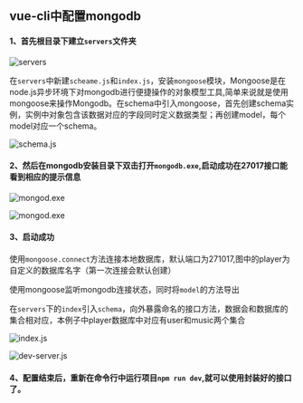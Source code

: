 ## vue-cli中配置mongodb

#### 1、首先根目录下建立`servers`文件夹

![servers](https://tobeapro.github.io/user/img/db1.png)

在`servers`中新建`scheame.js`和`index.js`，安装`mongoose`模块，Mongoose是在node.js异步环境下对mongodb进行便捷操作的对象模型工具,简单来说就是使用mongoose来操作Mongodb。在schema中引入mongoose，首先创建schema实例，实例中对象包含该数据对应的字段同时定义数据类型；再创建model，每个model对应一个schema。

![schema.js](https://tobeapro.github.io/user/img/db2.png)
	
#### 2、然后在mongodb安装目录下双击打开`mongodb.exe`,启动成功在27017接口能看到相应的提示信息
	
![mongod.exe](https://tobeapro.github.io/user/img/db3.png)

![mongod.exe](https://tobeapro.github.io/user/img/db4.png)
	
#### 3、启动成功

使用`mongoose.connect`方法连接本地数据库，默认端口为271017,图中的player为自定义的数据库名字（第一次连接会默认创建）

使用mongoose监听mongodb连接状态，同时将`model`的方法导出

在`servers`下的`index`引入`schema`，向外暴露命名的接口方法，数据会和数据库的集合相对应，本例子中player数据库中对应有user和music两个集合

![index.js](https://tobeapro.github.io/user/img/db5.png)

![dev-server.js](https://tobeapro.github.io/user/img/db7.png)

#### 4、配置结束后，重新在命令行中运行项目`npm run dev`,就可以使用封装好的接口了。

